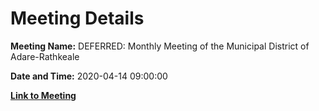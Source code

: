 # Meeting Details

**Meeting Name:** DEFERRED: Monthly Meeting of the Municipal District of Adare-Rathkeale

**Date and Time:** 2020-04-14 09:00:00

**[Link to Meeting](https://www.limerick.ie/council/whats-on/monthly-meeting-municipal-district-adare-rathkeale-56)**
